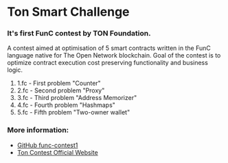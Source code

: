 # Ton Smart Challenge
### It's first FunC contest by TON Foundation.
A contest aimed at optimisation of 5 smart contracts written in the FunC language native for The Open Network blockchain. Goal of the contest is to optimize contract execution cost preserving functionality and business logic.

1. 1.fc - First problem "Counter"
2. 2.fc - Second problem "Proxy"
3. 3.fc - Third problem "Address Memorizer"
4. 4.fc - Fourth problem "Hashmaps"
5. 5.fc - Fifth problem "Two-owner wallet"

### More information:
* [GitHub func-contest1](https://github.com/ton-blockchain/func-contest1)
* [Ton Contest Official Website](https://ton.org/contest)
